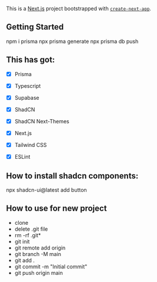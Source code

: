 This is a [Next.js](https://nextjs.org/) project bootstrapped with [`create-next-app`](https://github.com/vercel/next.js/tree/canary/packages/create-next-app).

## Getting Started

<!-- how to start up prisma locally -->
<!-- also need to write schema file & add the prismadb.ts in lib  -->
npm i prisma
npx prisma generate
npx prisma db push


## This has got:
- [x] Prisma
- [x] Typescript
- [x] Supabase
- [x] ShadCN
- [x] ShadCN Next-Themes
- [x] Next.js
- [x] Tailwind CSS
- [x] ESLint


## How to install shadcn components:
npx shadcn-ui@latest add button

## How to use for new project
- clone
- delete .git file
- rm -rf .git*
- git init
- git remote add origin <new repo>
- git branch -M main
- git add .
- git commit -m "Initial commit"
- git push origin main
